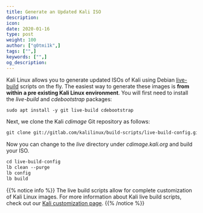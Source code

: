 ```yaml
---
title: Generate an Updated Kali ISO
description:
icon:
date: 2020-01-16
type: post
weight: 100
author: ["g0tmi1k",]
tags: ["",]
keywords: ["",]
og_description:
---
```


Kali Linux allows you to generate updated ISOs of Kali using Debian [live-build](http://live.debian.net/devel/live-build/) scripts on the fly. The easiest way to generate these images is **from within a pre existing Kali Linux environment**.
You will first need to install the _live-build_ and _cdebootstrap_ packages:

```markdown
sudo apt install -y git live-build cdebootstrap
```

Next, we clone the Kali _cdimage_ Git repository as follows:

```markdown
git clone git://gitlab.com/kalilinux/build-scripts/live-build-config.git
```

Now you can change to the _live_ directory under _cdimage.kali.org_ and build your ISO.

```markdown
cd live-build-config
lb clean --purge
lb config
lb build
```

{{% notice info %}}
The live build scripts allow for complete customization of Kali Linux images. For more information about Kali live build scripts, check out our <a href=/docs/development/live-build-a-custom-kali-iso/>Kali customization page</a>.
{{% /notice %}}
